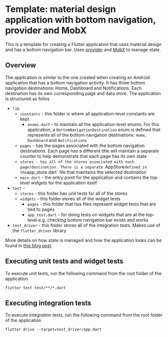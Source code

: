 # Template: material design application with bottom navigation, provider and MobX

This is a template for creating a Flutter application that uses material design and has a bottom navigation bar. Uses [provider](https://github.com/rrousselGit/provider) and [MobX](https://github.com/mobxjs/mobx.dart) to manage state.

## Overview

The application is similar to the one created when creating an Android application that has a bottom navigation activity. It has three bottom navigation destinations: Home, Dashboard and Notifications. Each destination has its own corresponding page and data store. The application is structured as follos

- `lib`
  - `constants` - this folder is where all application-level constants are kept
    - `enums.dart` - to maintain all the application-level enums. For this application, a `BottomNavigationDestination` enum is defined that represents all of the bottom navigation destinations: `Home`, `Dashboard` and `Notifications`
  - `pages` - has the pages associated with the bottom navigation destinations. Each page has a different title will maintain a separate counter to help demonstrate that each page has its own state
  - `stores - has all of the stores associated with each page/destination. There is a separate `AppStore` defined in the `app_store.dart` file that maintains the selected destination
  - `main.dart` - the entry point for the application and contains the top-level widgets for the application itself
- `test` - 
  - `stores` - this folder has unit tests for all of the stores
  - `widgets` - this folder stores all of the widget tests
    - `pages` - this folder that has files represent widget tests that are tied to pages
    - `app_test.dart` - for doing tests on widgets that are at the top-level e.g. checking bottom navigation bar exists and works
- `test_driver` - this folder stores all of the integration tests. Makes use of the `flutter_driver` library

More details on how state is managed and how the application looks can be found in [this blog post](https://crossingthestreams.io/flutter-application-templates/)

## Executing unit tests and widget tests

To execute unit tests, run the following command from the root folder of the application

```
flutter test test/**/*.dart
```

## Executing integration tests

To execute integration tests, run the following command from the root folder of the application

```
flutter drive --target=test_driver/app.dart
```
